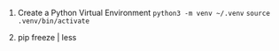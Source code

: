 1. Create a Python Virtual Environment 
`python3 -m venv ~/.venv`
`source .venv/bin/activate`

2. pip freeze | less  